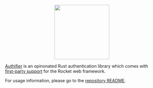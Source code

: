 <p align="center">
  <img src="https://github.com/authifier/authifier/blob/master/assets/Logo_GithubAutoTheme.svg" height="180px" />
</p>

[Authifier](https://crates.io/crates/authifier) is an opinonated Rust authentication library which comes with [first-party support](https://crates.io/crates/rocket_authifier) for the Rocket web framework.

For usage information, please go to the [repository README](https://github.com/authifier/authifier#readme).
